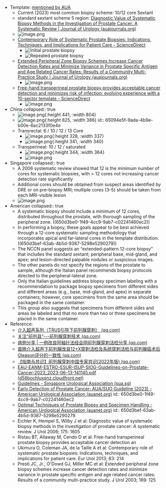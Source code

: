 - Template: [mentioned by AUA](https://www.auanet.org/guidelines-and-quality/guidelines/early-detection-of-prostate-cancer-guidelines)
	- Current (2023) most common biopsy scheme: 10/12 core Sextant
	- standard sextant scheme 5 region: [Diagnostic Value of Systematic Biopsy Methods in the Investigation of Prostate Cancer: A Systematic Review | Journal of Urology (auajournals.org)](https://www.auajournals.org/doi/abs/10.1016/S0022-5347(05)00957-2)
	- ![image.png](../assets/image_1695631709929_0.png)
	- [Contemporary Role of Systematic Prostate Biopsies: Indications, Techniques, and Implications for Patient Care - ScienceDirect](https://www.sciencedirect.com/science/article/abs/pii/S0302283812011013?via%3Dihub)
		- ![Initial prostate biopsy](../assets/image_1695632440042_0.png)
		- ![Repeated prostate biopsy](../assets/image_1695632405467_0.png)
	- [Extended Peripheral Zone Biopsy Schemes Increase Cancer Detection Rates and Minimize Variance in Prostate Specific Antigen and Age Related Cancer Rates: Results of a Community Multi-Practice Study | Journal of Urology (auajournals.org)](https://www.auajournals.org/doi/10.1016/S0022-5347%2805%2964051-7)
		- ![image.png](../assets/image_1695632918640_0.png)
	- [Free-hand transperineal prostate biopsy provides acceptable cancer detection and minimizes risk of infection: evolving experience with a 10-sector template - ScienceDirect](https://www.sciencedirect.com/science/article/abs/pii/S1078143918303545?via%3Dihub)
		- ![image.png](../assets/image_1695633816876_0.png)
- China
  collapsed:: true
	- ![image.png](../assets/image_1695107539198_0.png){:height 441, :width 804}
	- ![image.png](../assets/image_1695108707627_0.png){:height 825, :width 386}
	  id:: 65094e5f-9ada-4b9e-b00e-6ac2133f0e4e
	- Transrectal: 6 / 10 / 12 / 13 Core
		- ![image.png](../assets/image_1695108657375_0.png){:height 328, :width 337}
		- ![image.png](../assets/image_1695107778590_0.png){:height 341, :width 340}
	- Transperineal: 10 / 12 / saturated
		- ![image.png](../assets/image_1695107792549_0.png){:height 344, :width 364}
		- ![image.png](../assets/image_1695108115769_0.png)
- Singapore
  collapsed:: true
	- A 2006 systematic review showed that 12 is the minimum number of cores for systematic biopsies, with > 12  cores not increasing cancer detection rate significantly
	- Additional cores should be obtained from suspect areas identified by DRE or on pre-biopsy MRI; multiple cores  (3–5) should be taken from each MRI-visible lesion
	- ![image.png](../assets/image_1695363421950_0.png)
- American
  collapsed:: true
	- A systematic biopsy should include a minimum of 12 cores, distributed throughout the prostate, with thorough sampling of the peripheral zone. ((650d3be0-1f49-4cc9-9ab7-c02241460ec2))
	- In performing a biopsy, these goals appear to be best achieved through a 12-core systematic sampling methodology that incorporates apical and far-lateral cores in the template distribution. ((650d3bef-63ab-4b5d-9387-5298e5290279))
	- The NCCN panel suggests an “extended-pattern 12-core biopsy” that includes the standard sextant; peripheral base, mid-gland, and apex; and lesion-directed palpable nodules or suspicious images.
	- The other panels do not specify the regions of the prostate to sample, although the Italian panel recommends biopsy protocols directed to the peripheral-lateral zone.
	- Only the Italian guidelines address biopsy specimen labeling with a recommendation to package biopsy specimens from different sides and different areas (e.g., base, mid-gland, and apex) in separate containers; however, core specimens from the same area should be packaged in the same container.
	- This group also suggests that specimens from different sides and areas be labeled and that no more than two or three specimens be placed in the same container.
- Reference:
	- [介入超声系列（TRUS引导下前列腺穿刺） (qq.com)](https://mp.weixin.qq.com/s/Q76QR_AMqeIV0kizW_b7gg)
	- [关注“前列县”---前列腺穿刺技术 (qq.com)](https://mp.weixin.qq.com/s/4RUK1rfSuXwmIHImohNJXQ)
	- [病例分享 | 一例改良同轴针法经会阴前列腺穿刺活检分享 (qq.com)](https://mp.weixin.qq.com/s/K17ges2gtPrwPc3562btnQ)
	- [直肠介入超声下前列腺改良12+X穿刺活检及系统穿刺活检与前列腺癌术后Gleason评分的一致性 (qq.com)](https://mp.weixin.qq.com/s/j7IjhbdPPE7aKr72FgR7TA)
	- [【指南与共识】前列腺穿刺中国专家共识(2022年版) (qq.com)](https://mp.weixin.qq.com/s/RQuRIoKy2AUWUPhdbYFMOQ)
	- [EAU-EANM-ESTRO-ESUR-ISUP-SIOG-Guidelines-on-Prostate-Cancer-2023_2023-06-13-141145.pdf (d56bochluxqnz.cloudfront.net)](https://d56bochluxqnz.cloudfront.net/documents/full-guideline/EAU-EANM-ESTRO-ESUR-ISUP-SIOG-Guidelines-on-Prostate-Cancer-2023_2023-06-13-141145.pdf)
	- [Guidelines - Singapore Urological Association (sua.sg)](https://sua.sg/guidelines/)
	- [Early Detection of Prostate Cancer: AUA/SUO Guideline (2023) - American Urological Association (auanet.org)](https://www.auanet.org/guidelines-and-quality/guidelines/early-detection-of-prostate-cancer-guidelines)
	  id:: 650d3be0-1f49-4cc9-9ab7-c02241460ec2
	- [Optimal Techniques of Prostate Biopsy and Specimen Handling - American Urological Association (auanet.org)](https://www.auanet.org/guidelines-and-quality/quality-and-measurement/quality-improvement/clinical-consensus-statement-and-quality-improvement-issue-brief-(ccs-and-qiib)/prostate-biopsy-and-specimen-handling)
	  id:: 650d3bef-63ab-4b5d-9387-5298e5290279
	- Eichler K, Hempel S, Wilby J et al: Diagnostic value of systematic biopsy methods in the investigation of prostate cancer: A systematic review. J Urol 2006; 175: 1605
	- Ristau BT, Allaway M, Cendo D et al: Free-hand transperineal prostate biopsy provides acceptable cancer detection an
	- Ukimura O, Coleman JA, de la Taille A et al: Contemporary role of systematic prostate biopsies: Indications, techniques, and implications for patient care. Eur Urol 2013; 63: 214
	- Presti JC, Jr., O'Dowd GJ, Miller MC et al: Extended peripheral zone biopsy schemes increase cancer detection rates and minimize variance in prostate specific antigen and age related cancer rates: Results of a community multi-practice study. J Urol 2003; 169: 125
